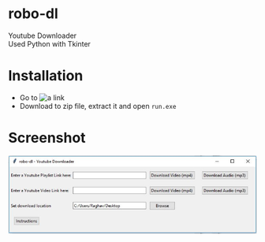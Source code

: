 # robo-dl
Youtube Downloader <br>
Used Python with Tkinter

# Installation

- Go to ![a link](http://bit.ly/robo-dl) 
- Download to zip file, extract it and open `run.exe`

# Screenshot

![Screenshot](ss.JPG)
